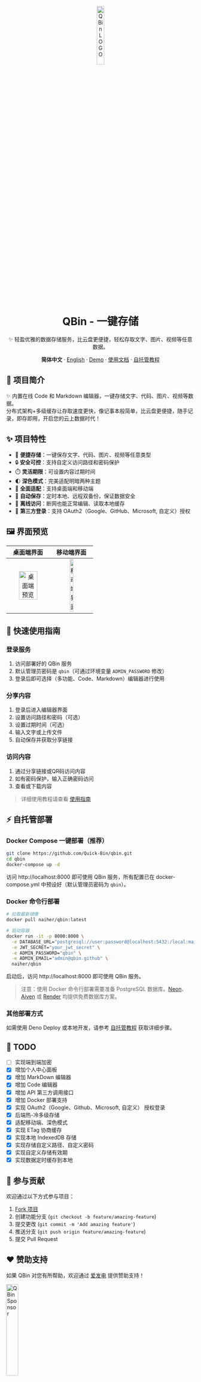 <div align="center"><a name="readme-top"></a>
<img src="https://s3.tebi.io/lite/favicon.svg" width="20%" alt="QBin LOGO" title="QBin LOGO" />
<h1>QBin - 一键存储</h1>

✨ 轻盈优雅的数据存储服务，比云盘更便捷，轻松存取文字、图片、视频等任意数据。

**简体中文** · [English](README_EN.md) · [Demo](https://qbin.me) · [使用文档](Docs/document.md) · [自托管教程](Docs/self-host.md)

</div>

## 📝 项目简介

✨ 内置在线 Code 和 Markdown 编辑器，一键存储文字、代码、图片、视频等数据。 <br/>
分布式架构+多级缓存让存取速度更快，像记事本般简单，比云盘更便捷，随手记录，即存即用，开启您的云上数据时代！

## ✨ 项目特性

- 🚀 **便捷存储**：一键保存文字、代码、图片、视频等任意类型
- 🔒 **安全可控**：支持自定义访问路径和密码保护
- ⏱️ **灵活期限**：可设置内容过期时间
- 🌓 **深色模式**：完美适配明暗两种主题
- 📱 **全面适配**：支持桌面端和移动端
- 🔄 **自动保存**：定时本地、远程双备份，保证数据安全
- 📵 **离线访问**：断网也能正常编辑、读取本地缓存
- 🔑 **第三方登录**：支持 OAuth2（Google、GitHub、Microsoft, 自定义）授权

## 🖼️ 界面预览

|                                         桌面端界面                                         |                                        移动端界面                                         |
|:-------------------------------------------------------------------------------------:|:------------------------------------------------------------------------------------:|
| <img src="https://s3.tebi.io/lite/windows.png" alt="桌面端预览" title="桌面端预览" width="70%"> | <img src="https://s3.tebi.io/lite/mobile.png" alt="移动端界面" title="移动端界面" width="30%"> |

## 🚀 快速使用指南

### 登录服务

1. 访问部署好的 QBin 服务
2. 默认管理员密码是 `qbin`（可通过环境变量 `ADMIN_PASSWORD` 修改）
3. 登录后即可选择（多功能、Code、Markdown）编辑器进行使用

### 分享内容

1. 登录后进入编辑器界面
2. 设置访问路径和密码（可选）
3. 设置过期时间（可选）
4. 输入文字或上传文件
5. 自动保存并获取分享链接

### 访问内容

1. 通过分享链接或QR码访问内容
2. 如有密码保护，输入正确密码访问
3. 查看或下载内容

> 详细使用教程请查看 [使用指南](https://qbin.me/r/document)

## ⚡ 自托管部署

### Docker Compose 一键部署（推荐）

```bash
git clone https://github.com/Quick-Bin/qbin.git
cd qbin
docker-compose up -d
```

访问 http://localhost:8000 即可使用 QBin 服务，所有配置已在 docker-compose.yml 中预设好（默认管理员密码为 `qbin`）。

### Docker 命令行部署

```bash
# 拉取最新镜像
docker pull naiher/qbin:latest

# 启动容器
docker run -it -p 8000:8000 \
  -e DATABASE_URL="postgresql://user:password@localhost:5432:/local:main?sslmode=require" \
  -e JWT_SECRET="your_jwt_secret" \
  -e ADMIN_PASSWORD="qbin" \
  -e ADMIN_EMAIL="admin@qbin.github" \
  naiher/qbin
```

启动后，访问 http://localhost:8000 即可使用 QBin 服务。

> 注意：使用 Docker 命令行部署需要准备 PostgreSQL 数据库。[Neon](https://neon.tech/)、[Aiven](https://aiven.io/) 或 [Render](https://render.com/docs/deploy-mysql) 均提供免费数据库方案。

### 其他部署方式

如需使用 Deno Deploy 或本地开发，请参考 [自托管教程](Docs/self-host.md) 获取详细步骤。

## 🚀 TODO
- [ ] 实现端到端加密
- [x] 增加个人中心面板
- [x] 增加 MarkDown 编辑器
- [x] 增加 Code 编辑器
- [x] 增加 API 第三方调用接口
- [x] 增加 Docker 部署支持
- [x] 实现 OAuth2（Google、Github、Microsoft, 自定义） 授权登录
- [x] 后端热-冷多级存储
- [x] 适配移动端、深色模式
- [x] 实现 ETag 协商缓存
- [x] 实现本地 IndexedDB 存储
- [x] 实现存储自定义路径、自定义密码
- [x] 实现自定义存储有效期
- [x] 实现数据定时缓存到本地

## 🤝 参与贡献

欢迎通过以下方式参与项目：

1. [Fork 项目](https://github.com/Quick-Bin/Qbin/fork)
2. 创建功能分支 (`git checkout -b feature/amazing-feature`)
3. 提交更改 (`git commit -m 'Add amazing feature'`)
4. 推送分支 (`git push origin feature/amazing-feature`)
5. 提交 Pull Request

## ❤ 赞助支持

如果 QBin 对您有所帮助，欢迎通过 [爱发电](https://afdian.com/a/naihe) 提供赞助支持！

<a title="QBin Sponsor" href="https://afdian.com/a/naihe" target="_blank" rel="noopener">
  <img src=https://s3.tebi.io/lite/Sponsor.svg width=25% alt="QBin Sponsor" title="QBin Sponsor" />
</a>

## 许可证

本项目采用 [GPL-3.0](LICENSE) 许可证开源。
